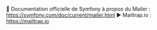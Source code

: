 📖 Documentation officielle de Symfony à propos du Mailer : https://symfony.com/doc/current/mailer.html
▶ Mailtrap.io : https://mailtrap.io
